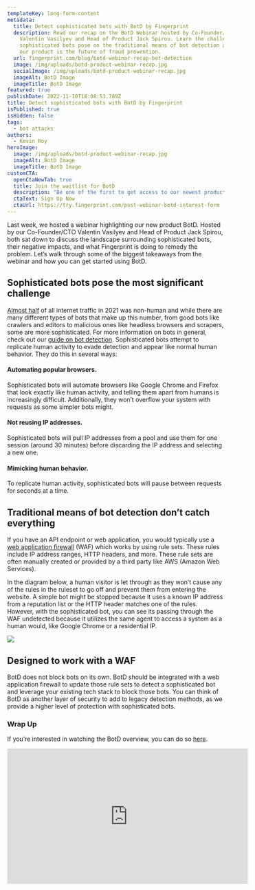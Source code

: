 ```yaml
---
templateKey: long-form-content
metadata:
  title: Detect sophisticated bots with BotD by Fingerprint
  description: Read our recap on the BotD Webinar hosted by Co-Founder/CTO
    Valentin Vasilyev and Head of Product Jack Spirou. Learn the challenges
    sophisticated bots pose on the traditional means of bot detection and how
    our product is the future of fraud prevention.
  url: fingerprint.com/blog/botd-webinar-recap-bot-detection
  image: /img/uploads/botd-product-webinar-recap.jpg
  socialImage: /img/uploads/botd-product-webinar-recap.jpg
  imageAlt: BotD Image
  imageTitle: BotD Image
featured: true
publishDate: 2022-11-10T18:08:53.789Z
title: Detect sophisticated bots with BotD by Fingerprint
isPublished: true
isHidden: false
tags:
  - bot attacks
authors:
  - Kevin Roy
heroImage:
  image: /img/uploads/botd-product-webinar-recap.jpg
  imageAlt: BotD Image
  imageTitle: BotD Image
customCTA:
  openCtaNewTab: true
  title: Join the waitlist for BotD
  description: "Be one of the first to get access to our newest product BotD. "
  ctaText: Sign Up Now
  ctaUrl: https://try.fingerprint.com/post-webinar-botd-interest-form
---
```

Last week, we hosted a webinar highlighting our new product BotD. Hosted by our Co-Founder/CTO Valentin Vasilyev and Head of Product Jack Spirou, both sat down to discuss the landscape surrounding sophisticated bots, their negative impacts, and what Fingerprint is doing to remedy the problem. Let’s walk through some of the biggest takeaways from the webinar and how you can get started using BotD. 



## Sophisticated bots pose the most significant challenge 

[Almost half](https://www.cpomagazine.com/cyber-security/bad-bot-traffic-report-almost-half-of-all-2021-internet-traffic-was-not-human/) of all internet traffic in 2021 was non-human and while there are many different types of bots that make up this number, from good bots like crawlers and editors to malicious ones like headless browsers and scrapers, some are more sophisticated. For more information on bots in general, check out our [guide on bot detection](https://fingerprint.com/blog/what-are-bots-how-to-detect-bots/). Sophisticated bots attempt to replicate human activity to evade detection and appear like normal human behavior. They do this in several ways: 

#### Automating popular browsers. 

Sophisticated bots will automate browsers like Google Chrome and Firefox that look exactly like human activity, and telling them apart from humans is increasingly difficult. Additionally, they won’t overflow your system with requests as some simpler bots might. 

#### Not reusing IP addresses. 

Sophisticated bots will pull IP addresses from a pool and use them for one session (around 30 minutes) before discarding the IP address and selecting a new one. 

#### Mimicking human behavior. 

To replicate human activity, sophisticated bots will pause between requests for seconds at a time. 



## Traditional means of bot detection don’t catch everything

If you have an API endpoint or web application, you would typically use a [web application firewall](https://www.cloudflare.com/learning/ddos/glossary/web-application-firewall-waf/) (WAF) which works by using rule sets. These rules include IP address ranges, HTTP headers, and more. These rule sets are often manually created or provided by a third party like AWS (Amazon Web Services). 

In the diagram below, a human visitor is let through as they won’t cause any of the rules in the ruleset to go off and prevent them from entering the website. A simple bot might be stopped because it uses a known IP address from a reputation list or the HTTP header matches one of the rules. However, with the sophisticated bot, you can see its passing through the WAF undetected because it utilizes the same agent to access a system as a human would, like Google Chrome or a residential IP. 

![](https://lh4.googleusercontent.com/ezHhcQB17F5cVmAmJGgHSuxqS3rDH-x0If5GHTw7qGKYjKhaHVblPmcWkDS2Hws7IHopXiaCIEPmWf5F3vueIAEnltfXGdZX8-PJ7_Yd1oAC8QwTikcARQznW5O1AMnWF9klSYrlKlh23cIkz0NY6V0zSSiNSGf78qKNLgXcqMrbMABZwUcBFFEf3-Ap3Q)

## Designed to work with a WAF 

BotD does not block bots on its own. BotD should be integrated with a web application firewall to update those rule sets to detect a sophisticated bot and leverage your existing tech stack to block those bots. You can think of BotD as another layer of security to add to legacy detection methods, as we provide a higher level of protection with sophisticated bots.  

### Wrap Up 

If you’re interested in watching the BotD overview, you can do so [here](https://youtu.be/wok4zbepmZ0). 

<iframe width="560" height="315" src="https://www.youtube.com/embed/wok4zbepmZ0" title="YouTube video player" frameborder="0" allow="accelerometer; autoplay; clipboard-write; encrypted-media; gyroscope; picture-in-picture" allowfullscreen></iframe>